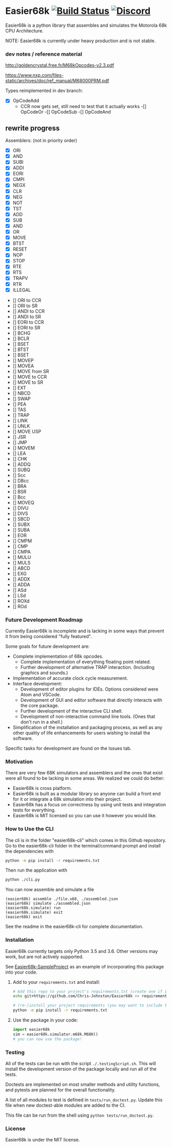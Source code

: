 # Easier68k [![Build Status](https://travis-ci.org/Chris-Johnston/Easier68k.svg?branch=master)](https://travis-ci.org/Chris-Johnston/Easier68k) [![Discord](https://discordapp.com/api/guilds/435529550756052992/widget.png)](https://discord.gg/MXeTCjY)

Easier68k is a python library that assembles and simulates the Motorola 68k CPU Architecture.

NOTE: Easier68k is currently under heavy production and is not stable.

### dev notes / reference material

http://goldencrystal.free.fr/M68kOpcodes-v2.3.pdf

https://www.nxp.com/files-static/archives/doc/ref_manual/M68000PRM.pdf

Types reimplemented in dev branch:

-[x] OpCodeAdd
  - CCR now gets set, still need to test that it actually works
-[] OpCodeOr
-[] OpCodeSub
-[] OpCodeAnd

## rewrite progress

Assemblers: (not in priority order)
- [x] ORI
- [x] AND
- [x] SUBI
- [x] ADDI
- [x] EORI
- [x] CMPI
- [x] NEGX
- [x] CLR
- [x] NEG
- [x] NOT
- [x] TST
- [x] ADD
- [x] SUB
- [x] AND
- [x] OR
- [x] MOVE
- [x] BTST
- [x] RESET
- [x] NOP
- [x] STOP
- [x] RTE
- [x] RTS
- [x] TRAPV
- [x] RTR
- [x] ILLEGAL
- [] ORI to CCR
- [] ORI to SR
- [] ANDI to CCR
- [] ANDI to SR
- [] EORI to CCR
- [] EORI to SR
- [] BCHG
- [] BCLR
- [] BSET
- [] BTST
- [] BSET
- [] MOVEP
- [] MOVEA
- [] MOVE from SR
- [] MOVE to CCR
- [] MOVE to SR
- [] EXT
- [] NBCD
- [] SWAP
- [] PEA
- [] TAS
- [] TRAP
- [] LINK
- [] UNLK
- [] MOVE USP
- [] JSR
- [] JMP
- [] MOVEM
- [] LEA
- [] CHK
- [] ADDQ
- [] SUBQ
- [] Scc
- [] DBcc
- [] BRA
- [] BSR
- [] Bcc
- [] MOVEQ
- [] DIVU
- [] DIVS
- [] SBCD
- [] SUBX
- [] SUBA
- [] EOR
- [] CMPM
- [] CMP
- [] CMPA
- [] MULU
- [] MULS
- [] ABCD
- [] EXG
- [] ADDX
- [] ADDA
- [] ASd
- [] LSd
- [] ROXd
- [] ROd

### Future Development Roadmap

Currently Easier68k is incomplete and is lacking in some ways that prevent it from being considered
"fully featured".

Some goals for future development are:

 - Complete implementation of 68k opcodes.
    - Complete implementation of everything floating point related.
    - Further development of alternative TRAP interaction. (Including graphics and sounds.)
 - Implementation of accurate clock cycle measurement.
 - Interface development:
    - Development of editor plugins for IDEs. Options considered were Atom and VSCode.
    - Development of GUI and editor software that directly interacts with the core package.
    - Further development of the interactive CLI shell.
    - Development of non-interactive command line tools. (Ones that don't run in a shell.)
 - Simplification of the installation and packaging process, as well as any other quality of life
 enhancements for users wishing to install the software.

Specific tasks for development are found on the Issues tab.

### Motivation

There are very few 68K simulators and assemblers and the ones that exist were all found to be lacking in some areas.
We realized we could do better:
* Easier68k is cross platform.
* Easier68k is built as a modular library so anyone can build a front end for it or integrate a 68k simulation into their project.
* Easier68k has a focus on correctness by using unit tests and integration tests for everything.
* Easier68k is MIT licensed so you can use it however you would like.


### How to Use the CLI

The cli is in the folder "easier68k-cli" which comes in this Github repository.
Go to the easier68k-cli folder in the terminal/command prompt and install the dependencies with
```bash
python -m pip install -r requirements.txt
```

Then run the application with
```bash
python ./cli.py
```

You can now assemble and simulate a file
```
(easier68k) assemble ./file.x68, ./assembled.json
(easier68k) simulate ./assembled.json
(easier68k.simulate) run
(easier68k.simulate) exit
(easier68k) exit
```

See the readme in the easier68k-cli for complete documentation.

### Installation

Easier68k currently targets only Python 3.5 and 3.6. 
Other versions may work, but are not actively supported.

See [Easier68k-SampleProject][sampleproject] as an example of incorporating this
package into your code.

1. Add to your `requirements.txt` and install:
   
   ```bash
   # Add this repo to your project's requirements.txt (create one if it doesn't)
   echo git+https://github.com/Chris-Johnston/Easier68k >> requirements.txt
   
   # (re-)install your project requirements (you may want to include the --upgrade flag)
   python -m pip install -r requirements.txt
   ```
    
2. Use the package in your code:
    
    ```python
    import easier68k
    sim = easier68k.simulator.m68k.M68K()
    # you can now use the package!
    ```
    
### Testing

All of the tests can be run with the script `./.testingScript.sh`.
This will install the development version of the package locally and run all of the tests.

Doctests are implemented on most smaller methods and utility functions, and pytests are planned
for the overall functionality.

A list of all modules to test is defined in `tests/run_doctest.py`. Update this file when
new doctest-able modules are added to the CI.

This file can be run from the shell using `python tests/run_doctest.py`.


### License

Easier68k is under the MIT license.


[sampleproject]: https://github.com/Chris-Johnston/Easier68k-SampleProject

